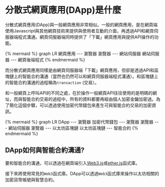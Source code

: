 # 分散式網頁應用(DApp)是什麼

分散式網頁應用(DApp)與一般網頁應用非常相似。一般的網頁應用，是在網頁端使用Javascript與其他網頁技術來提供與使用者互動的介面，再透過API和網頁伺服器端程式溝通。網頁伺服器端同時提供了「下載」網頁應用與提供API操作的功能。

{% mermaid %}
graph LR
網頁應用 --- 瀏覽器
瀏覽器 --- 網站伺服器
網站伺服器 --- 網頁後端程式
{% endmermaid %}

而分散式網頁應用同樣是由網頁伺服器端「下載」網頁應用，但卻是透過API和區塊鏈上的智能合約溝通（當然也仍然可以和網頁伺服器端程式溝通）。和區塊鏈上的智能合約溝通的過程稱為`transaction` (交易）。

和一般網頁上呼叫API的不同之處，在於操作一般網頁API往往使用的是明碼的網址，而與智能合約交易的過程中，所有的資料都要再經由個人加密金鑰加密過。為了簡化這個步驟，可以透過使用加密代幣錢包來產生可與智能合約交易的加密資訊。

{% mermaid %}
graph LR
DApp --- 瀏覽器
加密代幣錢包  --- 瀏覽器
瀏覽器 --- 網站伺服器
瀏覽器 --- 以太坊區塊鏈
以太坊區塊鏈 --- 智能合約
{% endmermaid %}

## DApp如何與智能合約溝通?

要和智能合約溝通，可以透過在網頁端引入[Web3.js](https://github.com/ethereum/wiki/wiki/JavaScript-API)或[ether.js](https://docs.ethers.io/ethers.js/html/)函式庫。

接下來將使用常見的`Web3`函式庫。DApp可以透過`Web3`函式庫來操作以太坊相關的加密貨幣帳號與智慧合約。
